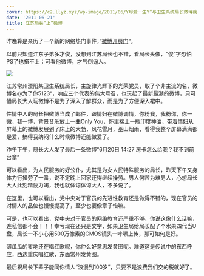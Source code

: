 ```yaml
---
cover: https://c2.llyz.xyz/wp-image/2011/06/Y珍爱一生Y”与卫生系统局长微博截图图片来源于网络.jpg "Y珍爱一生Y”与卫生系统局长微博截图图片来源于网络"
date: '2011-06-21'
title: 江苏局长“上”微博
---
```


昨晚算是亲历了一个新的网络热门事件，”[微博开房门](https://roll.sohu.com/20110621/n311121457.shtml)“。

以前只知道江东子弟多才俊，没想到江苏局长也不错，看局长头像，“俊”字恐怕PS了也搭不上；可看他微博，才气倒逼人。

![](https://c2.llyz.xyz/wp-image/2011/06/Y珍爱一生Y”与卫生系统局长微博截图图片来源于网络.jpg )

江苏常州溧阳某卫生系统局长，主旋律光辉下的光荣党员，取了个非主流的名，微博名@为了你5123“，响应三个代表的伟大号召，也玩起了最新最潮的微博，只可惜局长大人玩微博不是为了深入了解群众，而是为了方便深入裙中。

性情中人的局长把微博当成了邮件，跟情妇在微博调情，你粉我，我粉你，你一微，我一博，背景音乐放上一曲Only You，怀里揣上一瓶印度神油，带着情妇从屏幕上的微博发展到了床上的大勃，风花雪月，巫山烟雨，看得我整个屏幕满满都是爱，搞得我纳闷什么时候微博还能做爱了。

昨午下午，局长大人发了最后一条微博“6月20日 14:27 房卡怎么给我？我不到前台拿”

可以看出，为人民服务的好公仆，尤其是为女人民特殊服务的局长，昨天下午又身体力行操劳了一番，说不定晚上回家还得继续操劳。男人何苦为难男人，心想局长大人此刻精疲力竭，我也就体谅体谅大人，不多说了。

在这里，也可以看出，党中央对于官员的先进性教育还是做得不错的，现在官员的对情人的品位也慢慢提高了，至少也要像章子怡嘛。

可是，也可以看出，党中央对于官员的网络教育还严重不够，你说这像什么话嘛，连私信都不会！！！幸亏现在还只是文字，如果卫生局给局长配了个水果四代当U盘，局长一不小心用500万像素的CMOS镜头一咔嚓上传，那可如何是好。

薄瓜瓜的爹地还在唱红歌呢，你仲么好意思发黄图呢。难道这是传说中的东西呼应，西边重庆唱红歌，东面常州发黄图。

最后祝局长下辈子能同你情人“浪漫到100岁”，只要不是浪费我们交的税就好了。
